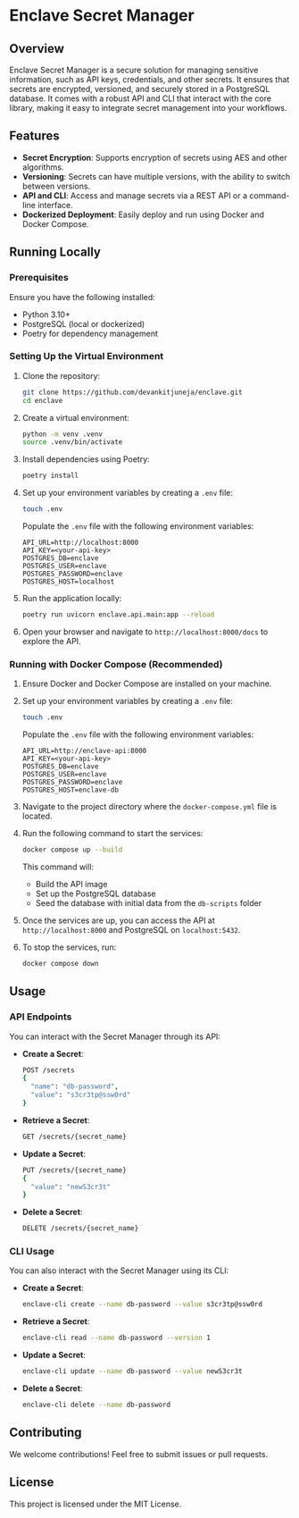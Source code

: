 
# Enclave Secret Manager

## Overview

Enclave Secret Manager is a secure solution for managing sensitive information, such as API keys, credentials, and other secrets. It ensures that secrets are encrypted, versioned, and securely stored in a PostgreSQL database. It comes with a robust API and CLI that interact with the core library, making it easy to integrate secret management into your workflows.

## Features
- **Secret Encryption**: Supports encryption of secrets using AES and other algorithms.
- **Versioning**: Secrets can have multiple versions, with the ability to switch between versions.
- **API and CLI**: Access and manage secrets via a REST API or a command-line interface.
- **Dockerized Deployment**: Easily deploy and run using Docker and Docker Compose.

## Running Locally

### Prerequisites
Ensure you have the following installed:
- Python 3.10+
- PostgreSQL (local or dockerized)
- Poetry for dependency management

### Setting Up the Virtual Environment

1. Clone the repository:
   ```bash
   git clone https://github.com/devankitjuneja/enclave.git
   cd enclave
   ```

2. Create a virtual environment:
   ```bash
   python -m venv .venv
   source .venv/bin/activate
   ```

3. Install dependencies using Poetry:
   ```bash
   poetry install
   ```

4. Set up your environment variables by creating a `.env` file:
   ```bash
   touch .env
   ```

   Populate the `.env` file with the following environment variables:
   ```env
   API_URL=http://localhost:8000
   API_KEY=<your-api-key>
   POSTGRES_DB=enclave
   POSTGRES_USER=enclave
   POSTGRES_PASSWORD=enclave
   POSTGRES_HOST=localhost
   ```

5. Run the application locally:
   ```bash
   poetry run uvicorn enclave.api.main:app --reload
   ```

6. Open your browser and navigate to `http://localhost:8000/docs` to explore the API.

### Running with Docker Compose (Recommended)

1. Ensure Docker and Docker Compose are installed on your machine.
2. Set up your environment variables by creating a `.env` file:
   ```bash
   touch .env
   ```

   Populate the `.env` file with the following environment variables:
   ```env
   API_URL=http://enclave-api:8000
   API_KEY=<your-api-key>
   POSTGRES_DB=enclave
   POSTGRES_USER=enclave
   POSTGRES_PASSWORD=enclave
   POSTGRES_HOST=enclave-db
   ```
3. Navigate to the project directory where the `docker-compose.yml` file is located.
4. Run the following command to start the services:
   ```bash
   docker compose up --build
   ```
   This command will:
   - Build the API image
   - Set up the PostgreSQL database
   - Seed the database with initial data from the `db-scripts` folder

5. Once the services are up, you can access the API at `http://localhost:8000` and PostgreSQL on `localhost:5432`.

6. To stop the services, run:
   ```bash
   docker compose down
   ```

## Usage

### API Endpoints

You can interact with the Secret Manager through its API:

- **Create a Secret**:
   ```bash
   POST /secrets
   {
     "name": "db-password",
     "value": "s3cr3tp@ssw0rd"
   }
   ```

- **Retrieve a Secret**:
   ```bash
   GET /secrets/{secret_name}
   ```

- **Update a Secret**:
   ```bash
   PUT /secrets/{secret_name}
   {
     "value": "newS3cr3t"
   }
   ```

- **Delete a Secret**:
   ```bash
   DELETE /secrets/{secret_name}
   ```

### CLI Usage

You can also interact with the Secret Manager using its CLI:

- **Create a Secret**:
   ```bash
   enclave-cli create --name db-password --value s3cr3tp@ssw0rd
   ```

- **Retrieve a Secret**:
   ```bash
   enclave-cli read --name db-password --version 1
   ```

- **Update a Secret**:
   ```bash
   enclave-cli update --name db-password --value newS3cr3t
   ```

- **Delete a Secret**:
   ```bash
   enclave-cli delete --name db-password
   ```

## Contributing

We welcome contributions! Feel free to submit issues or pull requests.

## License

This project is licensed under the MIT License.
